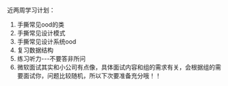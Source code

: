 近两周学习计划：
1. 手撕常见ood的类
2. 手撕常见设计模式
3. 手撕常见设计系统ood
4. 复习数据结构
5. 练习听力---不要答非所问
6. 微软面试其实和小公司有点像，具体面试内容和组的需求有关，会根据组的需要面试你，问题比较随机，所以下次要准备充分哦！！
